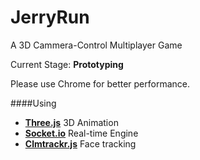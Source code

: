 JerryRun
====
A 3D Cammera-Control Multiplayer Game

Current Stage: **Prototyping**

Please use Chrome for better performance.

####Using
- **[Three.js](https://github.com/mrdoob/three.js/)** 3D Animation
- **[Socket.io](http://socket.io)** Real-time Engine
- **[Clmtrackr.js](https://github.com/auduno/clmtrackr)** Face tracking

